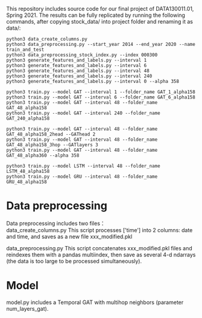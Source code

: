 This repository includes source code for our final project of DATA130011.01, Spring 2021. The results can be fully 
replicated by running the following commands, after copying stock_data/ into project folder and renaming it as data/:

```
python3 data_create_columns.py  
python3 data_preprocessing.py --start_year 2014 --end_year 2020 --name train_and_test  
python3 data_preprocessing_stock_index.py --index 000300  
python3 generate_features_and_labels.py --interval 1
python3 generate_features_and_labels.py --interval 6
python3 generate_features_and_labels.py --interval 48
python3 generate_features_and_labels.py --interval 240
python3 generate_features_and_labels.py --interval 0 --alpha 358

python3 train.py --model GAT --interval 1 --folder_name GAT_1_alpha158
python3 train.py --model GAT --interval 6 --folder_name GAT_6_alpha158
python3 train.py --model GAT --interval 48 --folder_name GAT_48_alpha158
python3 train.py --model GAT --interval 240 --folder_name GAT_240_alpha158

python3 train.py --model GAT --interval 48 --folder_name GAT_48_alpha158_2head --GAThead 2
python3 train.py --model GAT --interval 48 --folder_name GAT_48_alpha158_3hop --GATlayers 3
python3 train.py --model GAT --interval 48 --folder_name GAT_48_alpha360 --alpha 358

python3 train.py --model LSTM --interval 48 --folder_name LSTM_48_alpha158
python3 train.py --model GRU --interval 48 --folder_name GRU_48_alpha158
```

# Data preprocessing
Data preprocessing includes two files：  
data_create_columns.py This script processes ['time'] into 2 columns: date and time, and saves as a new file xxx_modified.pkl  

data_preprocessing.py This script concatenates xxx_modified.pkl files and reindexes them with a pandas multiindex, then save as 
several 4-d ndarrays (the data is too large to be processed simultaneously).  

# Model
model.py includes a Temporal GAT with multihop neighbors (parameter num_layers_gat).  